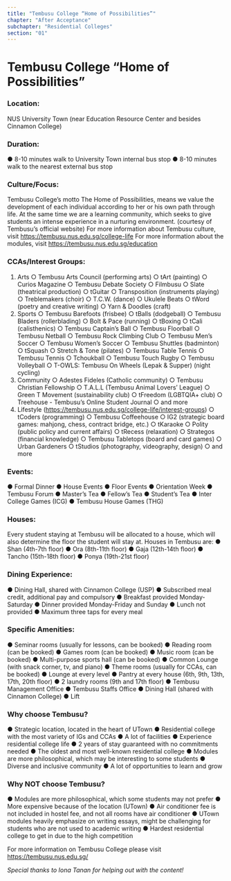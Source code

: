 ```yaml
---
title: "Tembusu College “Home of Possibilities”"
chapter: "After Acceptance"
subchapter: "Residential Colleges"
section: "01"
---
```


# Tembusu College “Home of Possibilities”

### Location:

NUS University Town (near Education Resource Center and besides Cinnamon College)

### Duration:

● 8-10 minutes walk to University Town internal bus stop
● 8-10 minutes walk to the nearest external bus stop

### Culture/Focus:

Tembusu College’s motto The Home of Possibilities, means we value the development of each individual according to her or his own path through life. At the same time we are a learning community, which seeks to give students an intense experience in a nurturing environment. (courtesy of Tembusu’s official website)
For more information about Tembusu culture, visit https://tembusu.nus.edu.sg/college-life
For more information about the modules, visit https://tembusu.nus.edu.sg/education

### CCAs/Interest Groups:

1.  Arts
    ○ Tembusu Arts Council (performing arts)
    ○ tArt (painting)
    ○ Curios Magazine
    ○ Tembusu Debate Society
    ○ Filmbusu
    ○ Slate (theatrical production)
    ○ tGuitar
    ○ Transposition (instruments playing)
    ○ Treblemakers (choir)
    ○ T.C.W. (dance)
    ○ Ukulele Beats
    ○ tWord (poetry and creative writing)
    ○ Yarn & Doodles (craft)
2.  Sports
    ○ Tembusu Barefoots (frisbee)
    ○ tBalls (dodgeball)
    ○ Tembusu Bladers (rollerblading)
    ○ Bolt & Pace (running)
    ○ tBoxing
    ○ tCali (calisthenics)
    ○ Tembusu Captain’s Ball
    ○ Tembusu Floorball
    ○ Tembusu Netball
    ○ Tembusu Rock Climbing Club
    ○ Tembusu Men’s Soccer
    ○ Tembusu Women’s Soccer
    ○ Tembusu Shuttles (badminton)
    ○ tSquash
    ○ Stretch & Tone (pilates)
    ○ Tembusu Table Tennis
    ○ Tembusu Tennis
    ○ Tchoukball
    ○ Tembusu Touch Rugby
    ○ Tembusu Volleyball
    ○ T-OWLS: Tembusu On Wheels (Lepak & Supper) (night cycling)
3.  Community
    ○ Adestes Fideles (Catholic community)
    ○ Tembusu Christian Fellowship
    ○ T.A.L.L (Tembusu Animal Lovers’ League)
    ○ Green T Movement (sustainability club)
    ○ tFreedom (LGBTQIA+ club)
    ○ Treehouse - Tembusu’s Online Student Journal
    ○ and more
4.  Lifestyle (https://tembusu.nus.edu.sg/college-life/interest-groups)
    ○ tCoders (programming)
    ○ Tembusu Coffeehouse
    ○ IG2 (strategic board games: mahjong, chess, contract bridge, etc.)
    ○ tKaraoke
    ○ Polity (public policy and current affairs)
    ○ tRecess (relaxation)
    ○ Strategos (financial knowledge)
    ○ Tembusu Tabletops (board and card games)
    ○ Urban Gardeners
    ○ tStudios (photography, videography, design)
    ○ and more

### Events:

● Formal Dinner
● House Events
● Floor Events
● Orientation Week
● Tembusu Forum
● Master’s Tea
● Fellow’s Tea
● Student’s Tea
● Inter College Games (ICG)
● Tembusu House Games (THG)

### Houses:

Every student staying at Tembusu will be allocated to a house, which will also determine the floor the student will stay at. Houses in Tembusu are:
● Shan (4th-7th floor)
● Ora (8th-11th floor)
● Gaja (12th-14th floor)
● Tancho (15th-18th floor)
● Ponya (19th-21st floor)

### Dining Experience:

● Dining Hall, shared with Cinnamon College (USP)
● Subscribed meal credit, additional pay and compulsory
● Breakfast provided Monday-Saturday
● Dinner provided Monday-Friday and Sunday
● Lunch not provided
● Maximum three taps for every meal

### Specific Amenities:

● Seminar rooms (usually for lessons, can be booked)
● Reading room (can be booked)
● Games room (can be booked)
● Music room (can be booked)
● Multi-purpose sports hall (can be booked)
● Common Lounge (with snack corner, tv, and piano)
● Theme rooms (usually for CCAs, can be booked)
● Lounge at every level
● Pantry at every house (6th, 9th, 13th, 17th, 20th floor)
● 2 laundry rooms (9th and 17th floor)
● Tembusu Management Office
● Tembusu Staffs Office
● Dining Hall (shared with Cinnamon College)
● Lift

### Why choose Tembusu?

● Strategic location, located in the heart of UTown
● Residential college with the most variety of IGs and CCAs
● A lot of facilities
● Experience residential college life
● 2 years of stay guaranteed with no commitments needed
● The oldest and most well-known residential college
● Modules are more philosophical, which may be interesting to some students
● Diverse and inclusive community
● A lot of opportunities to learn and grow

### Why NOT choose Tembusu?

● Modules are more philosophical, which some students may not prefer
● More expensive because of the location (UTown)
● Air conditioner fee is not included in hostel fee, and not all rooms have air conditioner
● UTown modules heavily emphasize on writing essays, might be challenging for students who are not used to academic writing
● Hardest residential college to get in due to the high competition

For more information on Tembusu College please visit https://tembusu.nus.edu.sg/

_Special thanks to Iona Tanan for helping out with the content!_
